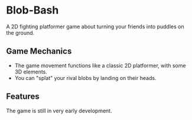 # Blob-Bash
A 2D fighting platformer game about turning your friends into puddles on the ground.
## Game Mechanics
- The game movement functions like a classic 2D platformer, with some 3D elements.
- You can "splat" your rival blobs by landing on their heads.
## Features
The game is still in very early development.
